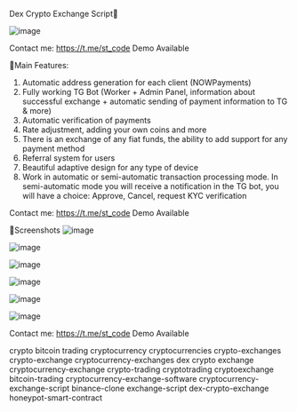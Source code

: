 Dex Crypto Exchange Script🔗

![image](https://github.com/shellar1522/Dex-Crypto-Exchancge/assets/125349687/ecbaba55-1f6e-4bff-bcbd-1ea842d9cc22)

Contact me: https://t.me/st_code Demo Available

🔗Main Features:

1. Automatic address generation for each client (NOWPayments)
2. Fully working TG Bot (Worker + Admin Panel, information about successful exchange + automatic sending of payment information to TG & more)
3. Automatic verification of payments
4. Rate adjustment, adding your own coins and more
5. There is an exchange of any fiat funds, the ability to add support for any payment method
6. Referral system for users
7. Beautiful adaptive design for any type of device
8. Work in automatic or semi-automatic transaction processing mode. In semi-automatic mode you will receive a notification in the TG bot, you will have a choice: Approve, Cancel, request KYC verification


Contact me: https://t.me/st_code Demo Available


🔗Screenshots
![image](https://github.com/shellar1522/Dex-Crypto-Exchancge/assets/125349687/692c0aa0-ab05-496f-9b5a-ff0deb03a84e)

![image](https://github.com/shellar1522/Dex-Crypto-Exchancge/assets/125349687/e26ba2c9-204f-4630-aff8-3ddd5c3faadd)

![image](https://github.com/shellar1522/Dex-Crypto-Exchancge/assets/125349687/067afe59-b52f-4de6-bf02-910f975b7dd9)

![image](https://github.com/shellar1522/Dex-Crypto-Exchancge/assets/125349687/aefcd91b-ab13-481d-be6a-ab579739ddc3)

![image](https://github.com/shellar1522/Dex-Crypto-Exchancge/assets/125349687/daa94360-74d3-495c-ac25-0063ebe0e080)

![image](https://github.com/shellar1522/Dex-Crypto-Exchancge/assets/125349687/c7ce6e43-0016-4679-8640-08ce12aab00c)

Contact me: https://t.me/st_code Demo Available

crypto bitcoin trading cryptocurrency cryptocurrencies crypto-exchanges crypto-exchange cryptocurrency-exchanges dex crypto exchange cryptocurrency-exchange crypto-trading cryptotrading cryptoexchange bitcoin-trading cryptocurrency-exchange-software cryptocurrency-exchange-script binance-clone exchange-script dex-crypto-exchange honeypot-smart-contract 
